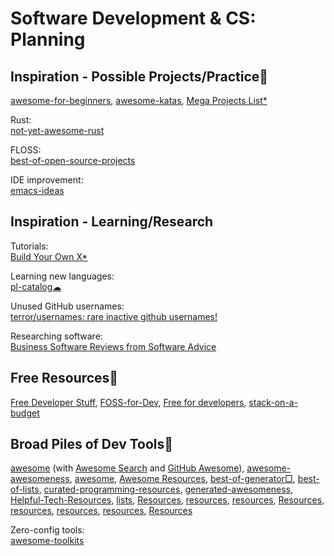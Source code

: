 # Software Development & CS: Planning

## Inspiration - Possible Projects/Practice💩

[awesome-for-beginners](https://github.com/MunGell/awesome-for-beginners),
[awesome-katas](https://github.com/gamontal/awesome-katas),
[Mega Projects List*](https://github.com/karan/Projects/)

Rust:  
[not-yet-awesome-rust](https://github.com/not-yet-awesome-rust/not-yet-awesome-rust)

FLOSS:  
[best-of-open-source-projects](https://github.com/nicohaenggi/best-of-open-source-projects)

IDE improvement:  
[emacs-ideas](https://github.com/rememberYou/emacs-ideas)

## Inspiration - Learning/Research

Tutorials:  
[Build Your Own X*](https://github.com/codecrafters-io/build-your-own-x)

Learning new languages:  
[pl-catalog☁](https://github.com/prathyvsh/pl-catalog)

Unused GitHub usernames:  
[terror/usernames: rare inactive github usernames!](https://github.com/terror/usernames)

Researching software:  
[Business Software Reviews from Software Advice](https://www.softwareadvice.com/)

## Free Resources💩

[Free Developer Stuff](https://freestuff.dev/),
[FOSS-for-Dev](https://github.com/tvvocold/FOSS-for-Dev),
[Free for developers](https://free-for.dev/),
[stack-on-a-budget](https://github.com/255kb/stack-on-a-budget)

## Broad Piles of Dev Tools💩

[awesome](https://github.com/sindresorhus/awesome) (with [Awesome Search](https://awesomelists.top/) and [GitHub Awesome](https://app.polymersearch.com/discover/github-awesome)),
[awesome-awesomeness](https://github.com/bayandin/awesome-awesomeness),
[awesome](https://github.com/cn-80/awesome),
[Awesome Resources](https://shahednasser.github.io/awesome-resources/),
[best-of-generator□](https://github.com/best-of-lists/best-of-generator), [best-of-lists](https://github.com/best-of-lists/best-of),
[curated-programming-resources](https://github.com/Michael0x2a/curated-programming-resources),
[generated-awesomeness](https://github.com/orsinium-labs/generated-awesomeness),
[Helpful-Tech-Resources](https://github.com/lovelacecoding/Helpful-Tech-Resources),
[lists](https://github.com/jnv/lists),
[Resources](https://github.com/birdbee44/Resources), [resources](https://bycorsanchez.github.io/resources/), [resources](https://codechefvit.github.io/resources/), [Resources](https://progdisc.club/resources/), [resources](https://github.com/IEEE-VIT/resources), [resources](https://iiitv.github.io/resources/), [resources](https://github.com/kewishfagoe/resources), [Resources](https://github.com/lzhbrian/Resources)

Zero-config tools:  
[awesome-toolkits](https://github.com/reyronald/awesome-toolkits)
